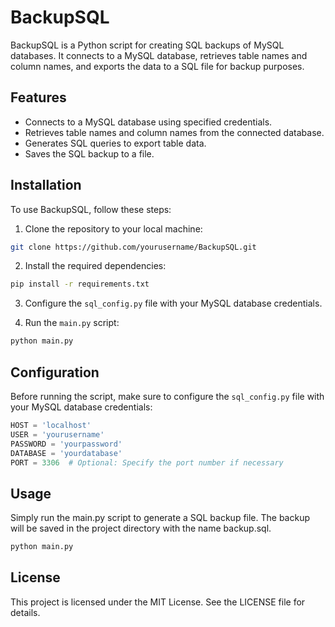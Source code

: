 # BackupSQL

BackupSQL is a Python script for creating SQL backups of MySQL databases. It connects to a MySQL database, retrieves table names and column names, and exports the data to a SQL file for backup purposes.

## Features

- Connects to a MySQL database using specified credentials.
- Retrieves table names and column names from the connected database.
- Generates SQL queries to export table data.
- Saves the SQL backup to a file.

## Installation

To use BackupSQL, follow these steps:

1. Clone the repository to your local machine:

```bash
git clone https://github.com/yourusername/BackupSQL.git
```

2. Install the required dependencies:
   
```bash
pip install -r requirements.txt
```

3. Configure the `sql_config.py` file with your MySQL database credentials.

4. Run the `main.py` script:

```bash
python main.py
```

## Configuration

Before running the script, make sure to configure the `sql_config.py` file with your MySQL database credentials:

```python
HOST = 'localhost'
USER = 'yourusername'
PASSWORD = 'yourpassword'
DATABASE = 'yourdatabase'
PORT = 3306  # Optional: Specify the port number if necessary
```

## Usage
Simply run the main.py script to generate a SQL backup file. The backup will be saved in the project directory with the name backup.sql.

```bash
python main.py
```

## License
This project is licensed under the MIT License. See the LICENSE file for details.
